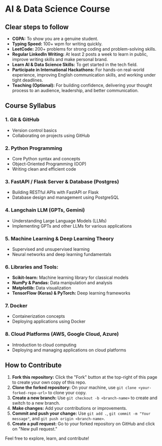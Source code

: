 # AI & Data Science Course

## Clear steps to follow

- **CGPA:** To show you are a genuine student.
- **Typing Speed:** 100+ wpm for writing quickly.
- **LeetCode:** 200+ problems for strong coding and problem-solving skills.
- **Regular LinkedIn Writing:** At least 2 posts a week to learn in public, improve writing skills and make personal brand.
- **Learn AI & Data Science Skills:** To get started in the tech field.
- **Participate in International Hackathons:** For hands-on real-world experience, improving English communication skills, and working under tight deadlines.
- **Teaching (Optional):** For building confidence, delivering your thought process to an audience, leadership, and better communication.

## Course Syllabus

### 1. Git & GitHub
- Version control basics
- Collaborating on projects using GitHub

### 2. Python Programming
- Core Python syntax and concepts
- Object-Oriented Programming (OOP)
- Writing clean and efficient code

### 3. FastAPI / Flask Server & Database (Postgres)
- Building RESTful APIs with FastAPI or Flask
- Database design and management using PostgreSQL

### 4. Langchain LLM (GPTs, Gemini)
- Understanding Large Language Models (LLMs)
- Implementing GPTs and other LLMs for various applications

### 5. Machine Learning & Deep Learning Theory
- Supervised and unsupervised learning
- Neural networks and deep learning fundamentals

### 6. Libraries and Tools:
- **Scikit-learn:** Machine learning library for classical models
- **NumPy & Pandas:** Data manipulation and analysis
- **Matplotlib:** Data visualization
- **TensorFlow (Keras) & PyTorch:** Deep learning frameworks

### 7. Docker
- Containerization concepts
- Deploying applications using Docker

### 8. Cloud Platforms (AWS, Google Cloud, Azure)
- Introduction to cloud computing
- Deploying and managing applications on cloud platforms

## How to Contribute

1. **Fork this repository:** Click the "Fork" button at the top-right of this page to create your own copy of this repo.
2. **Clone the forked repository:** On your machine, use `git clone <your-forked-repo-url>` to clone your copy.
3. **Create a new branch:** Use `git checkout -b <branch-name>` to create and switch to a new branch.
4. **Make changes:** Add your contributions or improvements.
5. **Commit and push your change:** Use `git add .`, `git commit -m "Your message"`, and `git push origin <branch-name>`.
6. **Create a pull request:** Go to your forked repository on GitHub and click on "New pull request."

Feel free to explore, learn, and contribute!
